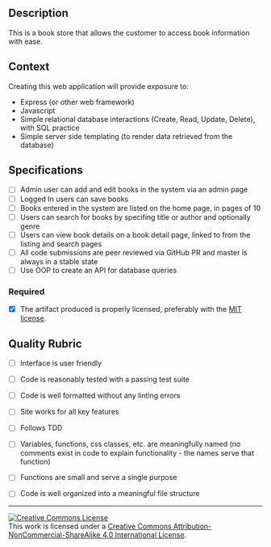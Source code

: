 ## Description

This is a book store that allows the customer to access book information with ease.

## Context

Creating this web application will provide exposure to:
* Express (or other web framework)
* Javascript
* Simple relational database interactions (Create, Read, Update, Delete), with SQL practice
* Simple server side templating (to render data retrieved from the database)

## Specifications

- [ ] Admin user can add and edit books in the system via an admin page
- [ ] Logged In users can save books
- [ ] Books entered in the system are listed on the home page, in pages of 10
- [ ] Users can search for books by specifing title or author and optionally genre
- [ ] Users can view book details on a book detail page, linked to from the listing and search pages
- [ ] All code submissions are peer reviewed via GitHub PR and master is always in a stable state
- [ ] Use OOP to create an API for database queries

### Required

- [x] The artifact produced is properly licensed, preferably with the [MIT license][mit-license].

## Quality Rubric

- [ ] Interface is user friendly
- [ ] Code is reasonably tested with a passing test suite
- [ ] Code is well formatted without any linting errors
- [ ] Site works for all key features
- [ ] Follows TDD
- [ ] Variables, functions, css classes, etc. are meaningfully named (no comments exist in code to explain functionality - the names serve that function)
- [ ] Functions are small and serve a single purpose
- [ ] Code is well organized into a meaningful file structure



---

<!-- LICENSE -->

<a rel="license" href="http://creativecommons.org/licenses/by-nc-sa/4.0/"><img alt="Creative Commons License" style="border-width:0" src="https://i.creativecommons.org/l/by-nc-sa/4.0/80x15.png" /></a>
<br />This work is licensed under a <a rel="license" href="http://creativecommons.org/licenses/by-nc-sa/4.0/">Creative Commons Attribution-NonCommercial-ShareAlike 4.0 International License</a>.

[mit-license]: https://opensource.org/licenses/MIT
